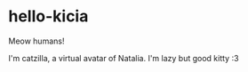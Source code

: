 # hello-kicia


Meow humans!

I'm catzilla, a virtual avatar of Natalia.
I'm lazy but good kitty :3
